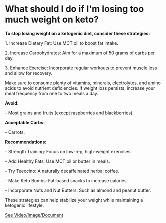 # What should I do if I'm losing too much weight on keto?

**To stop losing weight on a ketogenic diet, consider these strategies:**

1\. Increase Dietary Fat: Use MCT oil to boost fat intake.

2\. Increase Carbohydrates: Aim for a maximum of 50 grams of carbs per day.

3\. Enhance Exercise: Incorporate regular workouts to prevent muscle loss and allow for recovery.

Make sure to consume plenty of vitamins, minerals, electrolytes, and amino acids to avoid nutrient deficiencies. If weight loss persists, increase your meal frequency from one to two meals a day.

**Avoid:**

\- Most grains and fruits (except raspberries and blackberries).

**Acceptable Carbs:**

\- Carrots.

**Recommendations:**

\- Strength Training: Focus on low-rep, high-weight exercises.

\- Add Healthy Fats: Use MCT oil or butter in meals.

\- Try Teeccino: A naturally decaffeinated herbal coffee.

\- Make Keto Bombs: Fat-based snacks to increase calories.

\- Incorporate Nuts and Nut Butters: Such as almond and peanut butter.

These strategies can help stabilize your weight while maintaining a ketogenic lifestyle.

 [See Video/Image/Document](https://hls-player.drberg.com/asset?path=migrated-assets/are-you-getting-too-skinny-on-keto-drberg)